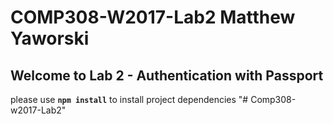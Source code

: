 # COMP308-W2017-Lab2 Matthew Yaworski

## Welcome to Lab 2 - Authentication with Passport

please use **`npm install`** to install project dependencies
"# Comp308-w2017-Lab2" 
